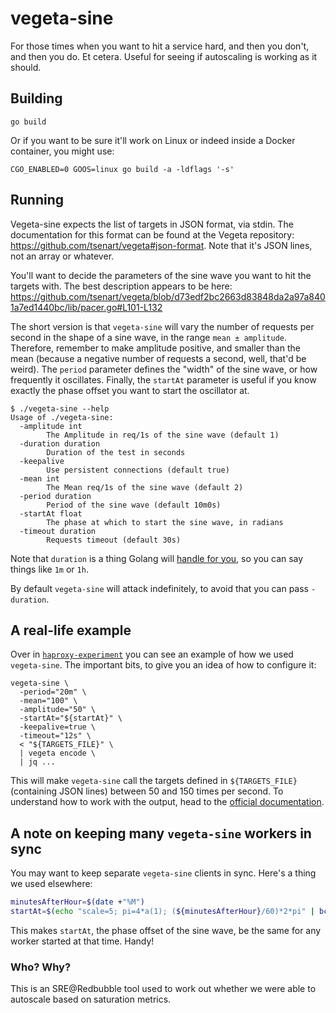 # vegeta-sine

For those times when you want to hit a service hard, and then you don't, and then you do.  Et
cetera.  Useful for seeing if autoscaling is working as it should.

## Building

```
go build
```

Or if you want to be sure it'll work on Linux or indeed inside a Docker container, you might use:

```
CGO_ENABLED=0 GOOS=linux go build -a -ldflags '-s'
```

## Running

Vegeta-sine expects the list of targets in JSON format, via stdin.  The documentation for this
format can be found at the Vegeta repository: https://github.com/tsenart/vegeta#json-format. Note
that it's JSON lines, not an array or whatever.

You'll want to decide the parameters of the sine wave you want to hit the targets with.  The best
description appears to be here:
https://github.com/tsenart/vegeta/blob/d73edf2bc2663d83848da2a97a8401a7ed1440bc/lib/pacer.go#L101-L132

The short version is that `vegeta-sine` will vary the number of requests per second in the shape of
a sine wave, in the range `mean ± amplitude`.  Therefore, remember to make amplitude positive, and
smaller than the mean (because a negative number of requests a second, well, that'd be weird).  The
`period` parameter defines the "width" of the sine wave, or how frequently it oscillates.  Finally,
the `startAt` parameter is useful if you know exactly the phase offset you want to start the
oscillator at.

```ShellSession
$ ./vegeta-sine --help
Usage of ./vegeta-sine:
  -amplitude int
    	The Amplitude in req/1s of the sine wave (default 1)
  -duration duration
    	Duration of the test in seconds
  -keepalive
    	Use persistent connections (default true)
  -mean int
    	The Mean req/1s of the sine wave (default 2)
  -period duration
    	Period of the sine wave (default 10m0s)
  -startAt float
    	The phase at which to start the sine wave, in radians
  -timeout duration
    	Requests timeout (default 30s)
```

Note that `duration` is a thing Golang will [handle for
you](https://golang.org/pkg/time/#ParseDuration), so you can say things like `1m` or `1h`.

By default `vegeta-sine` will attack indefinitely, to avoid that you can pass `-duration`.

## A real-life example

Over in
[`haproxy-experiment`](https://github.com/redbubble/haproxy-experiment/blob/2d99a743c0bccb50160b1a56eb714ef4edfafe39/bin/http#L53-L102)
you can see an example of how we used `vegeta-sine`.  The important bits, to give you an idea of how
to configure it:

```
vegeta-sine \
  -period="20m" \
  -mean="100" \
  -amplitude="50" \
  -startAt="${startAt}" \
  -keepalive=true \
  -timeout="12s" \
  < "${TARGETS_FILE}" \
  | vegeta encode \
  | jq ...
```

This will make `vegeta-sine` call the targets defined in `${TARGETS_FILE}` (containing JSON lines)
between 50 and 150 times per second.  To understand how to work with the output, head to the
[official documentation](https://github.com/tsenart/vegeta#encode-command).


## A note on keeping many `vegeta-sine` workers in sync

You may want to keep separate `vegeta-sine` clients in sync.  Here's a thing we used elsewhere:

```Bash
minutesAfterHour=$(date +"%M")
startAt=$(echo "scale=5; pi=4*a(1); (${minutesAfterHour}/60)*2*pi" | bc -l)
```

This makes `startAt`, the phase offset of the sine wave, be the same for any worker started at that
time.  Handy!

### Who?  Why?

This is an SRE@Redbubble tool used to work out whether we were able to autoscale based on saturation
metrics.
